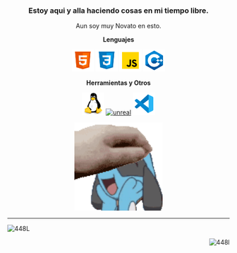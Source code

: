 <h3 align = "center">Estoy aqui y alla haciendo cosas en mi tiempo libre.</h3>

<p align = "center">Aun soy muy Novato en esto.</p>

<!--Grupo de Lenguajes-->
<div align = "center">
  <b>Lenguajes</b>
  
  <a href = "https://github.com/448L/448L/blob/main/No%20puedes%20escapar%20de%20Cynthia.webm?raw=true"><img src = "icons8-html-5-96.png" width = "50" height = "auto"></a>
  <a href = "https://github.com/448L/448L/blob/main/tails%20tenedor.webm?raw=true"><img src = "icons8-css3-96.png" width = "50" height = "auto"></a>
  <a href = "https://github.com/448L/448L/blob/main/fgfrhcfevawq.webm?raw=true"><img src = "icons8-javascript-96.png" width = "50" height = "auto"></a>
  <a href = "https://github.com/448L/448L/blob/main/MUERE-1-1.mp4?raw=true"><img src = "icons8-c++-96.png" width = "50" height = "auto"></a>
  <!--<a href = "https://github.com/448L/448L/blob/main/TF2%20INGENIERO.webm?raw=true"><img src = "csharp-original.svg" width = "49" height = "auto"></a>-->
</div>

<!--Grupo de Herramientas y otros-->
<div align = "center">
  <b>Herramientas y Otros</b>
  
  <img src="https://raw.githubusercontent.com/devicons/devicon/master/icons/linux/linux-original.svg" alt="linux" width="50" height="auto"/> </a> <a href="https://unrealengine.com/" target="_blank"> <img src="https://raw.githubusercontent.com/kenangundogan/fontisto/036b7eca71aab1bef8e6a0518f7329f13ed62f6b/icons/svg/brand/unreal-engine.svg" alt="unreal" width="50" height="auto"/></a>
  <a href = "https://github.com/Microsoft/vscode"><img src = "icons8-visual-studio-code-2019-96.png" width = "50" height = "auto"></a>
</div>

<!-- Riolu -->
<div align = "center">
  <a href= "https://raw.githubusercontent.com/448L/448L/main/E4kbCZdVEAIjwkB.png">
    <img src = "ac148350-6bb2-4595-9ff6-f5b127a539d9.gif" width = "200px" height = "auto"/>
  </a>
</div>

<hr>

<div>
  <p>&nbsp;<img align = "left" src="https://github-readme-stats.vercel.app/api?username=448L&show_icons=true&locale=es&theme=react&hide_border=true" alt="448L"/></p>
  
  <p><img align = "right" src="https://github-readme-stats.vercel.app/api/top-langs?username=448l&show_icons=true&theme=react&hide_border=true&locale=es&layout=compact" alt="448l" /></p>
</div>

<!-- A estas alturas no es necesario decir que me gusta Riolu/Lucario -->
<!-- No se vale ver los enlaces en el repositorio, arruinaras la sorpresa -->
